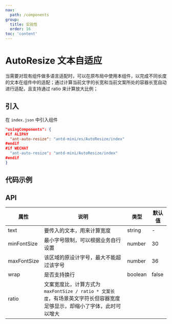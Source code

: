 ```yaml
---
nav:
  path: /components
group:
  title: 实验性
  order: 16
toc: 'content'
---
```


# AutoResize 文本自适应

当需要对现有组件做多语言适配时，可以在原布局中使用本组件，以完成不同长度的文本在组件中的适配；通过计算当前文字的长宽和当前文案所处的容器长宽自动进行适配，且支持通过 ratio 来计算放大比例；

## 引入

在 `index.json` 中引入组件

```json
"usingComponents": {
#if ALIPAY
  "ant-auto-resize": "antd-mini/es/AutoResize/index"
#endif
#if WECHAT
  "ant-auto-resize": "antd-mini/AutoResize/index"
#endif
}
```

## 代码示例

<code src="../../demo/pages/AutoResize/index"></code>

## API

| 属性        | 说明                                                                                                                    | 类型    | 默认值 |
| ----------- | ----------------------------------------------------------------------------------------------------------------------- | ------- | ------ |
| text        | 要传入的文本，用来计算宽度                                                                                              | string  | -      |
| minFontSize | 最小字号限制，可以根据业务自行设置                                                                                      | number  | 30     |
| maxFontSize | 该区域的原设计字号，最大不能超过该字号                                                                                  | number  | 36     |
| wrap        | 是否支持换行                                                                                                            | boolean | false  |
| ratio       | 文案宽度比，计算方式为 `maxFontSize / ratio * 文案长度`，有场景英文字符长但容器宽度足够显示，却缩小了字体，此时可以增大 |
